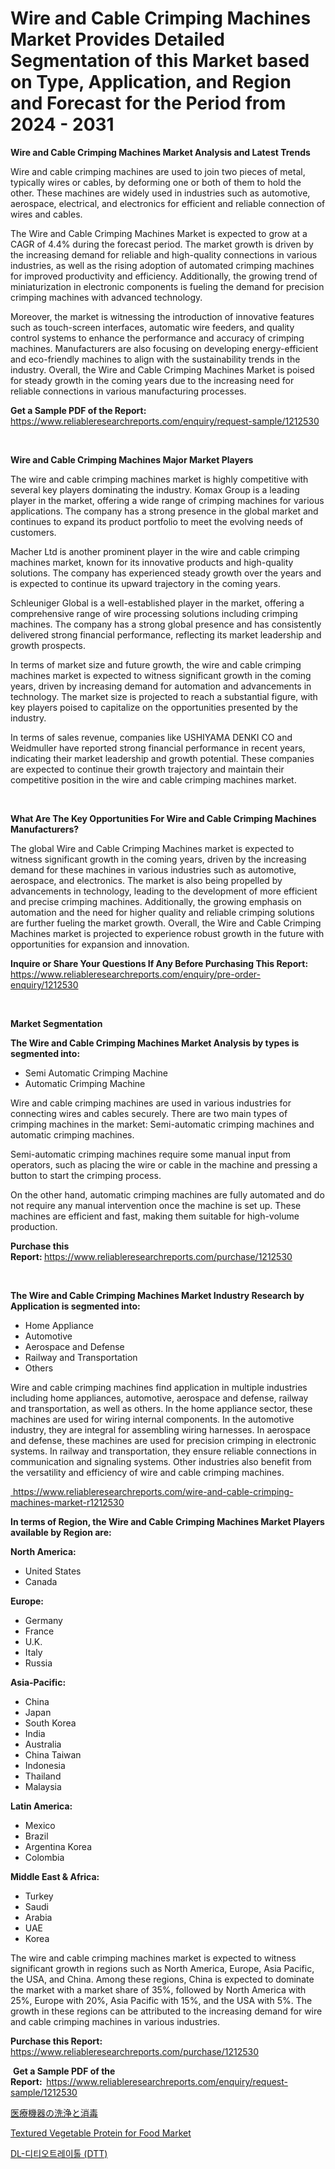 <p><h1>Wire and Cable Crimping Machines Market Provides Detailed Segmentation of this Market based on Type, Application, and Region and Forecast for the Period from 2024 - 2031</h1></p><p><strong>Wire and Cable Crimping Machines Market Analysis and Latest Trends</strong></p>
<p><p>Wire and cable crimping machines are used to join two pieces of metal, typically wires or cables, by deforming one or both of them to hold the other. These machines are widely used in industries such as automotive, aerospace, electrical, and electronics for efficient and reliable connection of wires and cables.</p><p>The Wire and Cable Crimping Machines Market is expected to grow at a CAGR of 4.4% during the forecast period. The market growth is driven by the increasing demand for reliable and high-quality connections in various industries, as well as the rising adoption of automated crimping machines for improved productivity and efficiency. Additionally, the growing trend of miniaturization in electronic components is fueling the demand for precision crimping machines with advanced technology.</p><p>Moreover, the market is witnessing the introduction of innovative features such as touch-screen interfaces, automatic wire feeders, and quality control systems to enhance the performance and accuracy of crimping machines. Manufacturers are also focusing on developing energy-efficient and eco-friendly machines to align with the sustainability trends in the industry. Overall, the Wire and Cable Crimping Machines Market is poised for steady growth in the coming years due to the increasing need for reliable connections in various manufacturing processes.</p></p>
<p><strong>Get a Sample PDF of the Report:&nbsp;</strong> <a href="https://www.reliableresearchreports.com/enquiry/request-sample/1212530">https://www.reliableresearchreports.com/enquiry/request-sample/1212530</a></p>
<p>&nbsp;</p>
<p><strong>Wire and Cable Crimping Machines Major Market Players</strong></p>
<p><p>The wire and cable crimping machines market is highly competitive with several key players dominating the industry. Komax Group is a leading player in the market, offering a wide range of crimping machines for various applications. The company has a strong presence in the global market and continues to expand its product portfolio to meet the evolving needs of customers. </p><p>Macher Ltd is another prominent player in the wire and cable crimping machines market, known for its innovative products and high-quality solutions. The company has experienced steady growth over the years and is expected to continue its upward trajectory in the coming years. </p><p>Schleuniger Global is a well-established player in the market, offering a comprehensive range of wire processing solutions including crimping machines. The company has a strong global presence and has consistently delivered strong financial performance, reflecting its market leadership and growth prospects.</p><p>In terms of market size and future growth, the wire and cable crimping machines market is expected to witness significant growth in the coming years, driven by increasing demand for automation and advancements in technology. The market size is projected to reach a substantial figure, with key players poised to capitalize on the opportunities presented by the industry.</p><p>In terms of sales revenue, companies like USHIYAMA DENKI CO and Weidmuller have reported strong financial performance in recent years, indicating their market leadership and growth potential. These companies are expected to continue their growth trajectory and maintain their competitive position in the wire and cable crimping machines market.</p></p>
<p>&nbsp;</p>
<p><strong>What Are The Key Opportunities For Wire and Cable Crimping Machines Manufacturers?</strong></p>
<p><p>The global Wire and Cable Crimping Machines market is expected to witness significant growth in the coming years, driven by the increasing demand for these machines in various industries such as automotive, aerospace, and electronics. The market is also being propelled by advancements in technology, leading to the development of more efficient and precise crimping machines. Additionally, the growing emphasis on automation and the need for higher quality and reliable crimping solutions are further fueling the market growth. Overall, the Wire and Cable Crimping Machines market is projected to experience robust growth in the future with opportunities for expansion and innovation.</p></p>
<p><strong>Inquire or Share Your Questions If Any Before Purchasing This Report:</strong> <a href="https://www.reliableresearchreports.com/enquiry/pre-order-enquiry/1212530">https://www.reliableresearchreports.com/enquiry/pre-order-enquiry/1212530</a></p>
<p>&nbsp;</p>
<p><strong>Market Segmentation</strong></p>
<p><strong>The Wire and Cable Crimping Machines Market Analysis by types is segmented into:</strong></p>
<p><ul><li>Semi Automatic Crimping Machine</li><li>Automatic Crimping Machine</li></ul></p>
<p><p>Wire and cable crimping machines are used in various industries for connecting wires and cables securely. There are two main types of crimping machines in the market: Semi-automatic crimping machines and automatic crimping machines. </p><p>Semi-automatic crimping machines require some manual input from operators, such as placing the wire or cable in the machine and pressing a button to start the crimping process. </p><p>On the other hand, automatic crimping machines are fully automated and do not require any manual intervention once the machine is set up. These machines are efficient and fast, making them suitable for high-volume production.</p></p>
<p><strong>Purchase this Report:&nbsp;</strong><a href="https://www.reliableresearchreports.com/purchase/1212530">https://www.reliableresearchreports.com/purchase/1212530</a></p>
<p>&nbsp;</p>
<p><strong>The Wire and Cable Crimping Machines Market Industry Research by Application is segmented into:</strong></p>
<p><ul><li>Home Appliance</li><li>Automotive</li><li>Aerospace and Defense</li><li>Railway and Transportation</li><li>Others</li></ul></p>
<p><p>Wire and cable crimping machines find application in multiple industries including home appliances, automotive, aerospace and defense, railway and transportation, as well as others. In the home appliance sector, these machines are used for wiring internal components. In the automotive industry, they are integral for assembling wiring harnesses. In aerospace and defense, these machines are used for precision crimping in electronic systems. In railway and transportation, they ensure reliable connections in communication and signaling systems. Other industries also benefit from the versatility and efficiency of wire and cable crimping machines.</p></p>
<p><a href="https://www.reliableresearchreports.com/wire-and-cable-crimping-machines-market-r1212530">&nbsp;https://www.reliableresearchreports.com/wire-and-cable-crimping-machines-market-r1212530</a></p>
<p><strong>In terms of Region, the Wire and Cable Crimping Machines Market Players available by Region are:</strong></p>
<p>
    <p> <strong> North America: </strong>
        <ul>
            <li>United States</li>
            <li>Canada</li>
        </ul>
        </p> 
    <p> <strong> Europe: </strong>
        <ul>
            <li>Germany</li>
            <li>France</li>
            <li>U.K.</li>
            <li>Italy</li>
            <li>Russia</li>
        </ul>
        </p> 
    <p> <strong> Asia-Pacific: </strong>
        <ul>
            <li>China</li>
            <li>Japan</li>
            <li>South Korea</li>
            <li>India</li>
            <li>Australia</li>
            <li>China Taiwan</li>
            <li>Indonesia</li>
            <li>Thailand</li>
            <li>Malaysia</li>
        </ul>
        </p> 
    <p> <strong> Latin America: </strong>
        <ul>
            <li>Mexico</li>
            <li>Brazil</li>
            <li>Argentina Korea</li>
            <li>Colombia</li>
        </ul>
        </p> 
    <p> <strong> Middle East & Africa: </strong>
        <ul>
            <li>Turkey</li>
            <li>Saudi</li>
            <li>Arabia</li>
            <li>UAE</li>
            <li>Korea</li>
        </ul>
    </p>
    </p>
<p><p>The wire and cable crimping machines market is expected to witness significant growth in regions such as North America, Europe, Asia Pacific, the USA, and China. Among these regions, China is expected to dominate the market with a market share of 35%, followed by North America with 25%, Europe with 20%, Asia Pacific with 15%, and the USA with 5%. The growth in these regions can be attributed to the increasing demand for wire and cable crimping machines in various industries.</p></p>
<p><strong>Purchase this Report: </strong><a href="https://www.reliableresearchreports.com/purchase/1212530">https://www.reliableresearchreports.com/purchase/1212530</a></p>
<p>&nbsp;<strong>Get a Sample PDF of the Report:&nbsp;&nbsp;</strong><a href="https://www.reliableresearchreports.com/enquiry/request-sample/1212530">https://www.reliableresearchreports.com/enquiry/request-sample/1212530</a></p>
<p><strong></strong></p>
<p><p><a href="https://github.com/xemfu2379520/Market-Research-Report-List-2/blob/main/5598591102265.md">医療機器の洗浄と消毒</a></p><p><a href="https://view.publitas.com/reportprime-1/textured-vegetable-protein-for-food-market-exploring-market-share-market-trends-and-future-growth/">Textured Vegetable Protein for Food Market</a></p><p><a href="https://github.com/chupp85/Market-Research-Report-List-1/blob/main/620705395806.md">DL-디티오트레이톨 (DTT)</a></p></p>